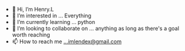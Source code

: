 - 👋 Hi, I’m Henry.L
- 👀 I’m interested in ... Everything
- 🌱 I’m currently learning ... python
- 💞️ I’m looking to collaborate on ... anything as long as there's a goal worth reaching
- 📫 How to reach me ...imlendex@gmail.com

<!---
imlendex/imlendex is a ✨ special ✨ repository because its `README.md` (this file) appears on your GitHub profile.
You can click the Preview link to take a look at your changes.
--->
